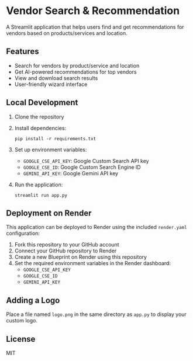 # Vendor Search & Recommendation

A Streamlit application that helps users find and get recommendations for vendors based on products/services and location.

## Features

- Search for vendors by product/service and location
- Get AI-powered recommendations for top vendors
- View and download search results
- User-friendly wizard interface

## Local Development

1. Clone the repository
2. Install dependencies:
   ```
   pip install -r requirements.txt
   ```
3. Set up environment variables:
   - `GOOGLE_CSE_API_KEY`: Google Custom Search API key
   - `GOOGLE_CSE_ID`: Google Custom Search Engine ID
   - `GEMINI_API_KEY`: Google Gemini API key

4. Run the application:
   ```
   streamlit run app.py
   ```

## Deployment on Render

This application can be deployed to Render using the included `render.yaml` configuration:

1. Fork this repository to your GitHub account
2. Connect your GitHub repository to Render
3. Create a new Blueprint on Render using this repository
4. Set the required environment variables in the Render dashboard:
   - `GOOGLE_CSE_API_KEY`
   - `GOOGLE_CSE_ID`
   - `GEMINI_API_KEY`

## Adding a Logo

Place a file named `logo.png` in the same directory as `app.py` to display your custom logo.

## License

MIT 